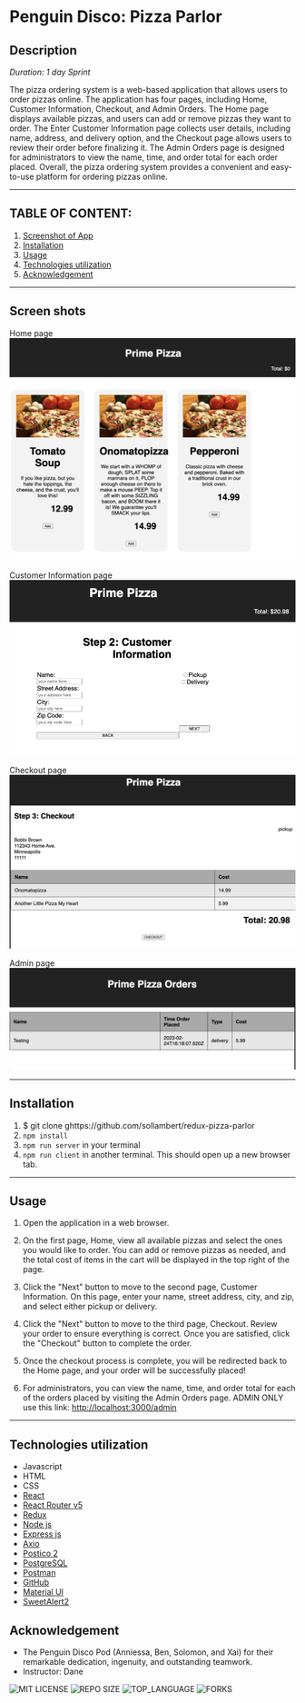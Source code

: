 # Penguin Disco: Pizza Parlor

## Description

_Duration: 1 day Sprint_

The pizza ordering system is a web-based application that allows users to order pizzas online. The application has four pages, including Home, Customer Information, Checkout, and Admin Orders. The Home page displays available pizzas, and users can add or remove pizzas they want to order. The Enter Customer Information page collects user details, including name, address, and delivery option, and the Checkout page allows users to review their order before finalizing it. The Admin Orders page is designed for administrators to view the name, time, and order total for each order placed. Overall, the pizza ordering system provides a convenient and easy-to-use platform for ordering pizzas online.

---
## **TABLE OF CONTENT:**
1. [Screenshot of App](#screen-shot)
1. [Installation](#installation)
1. [Usage](#usage)
1. [Technologies utilization](#technologies-utilization)
1. [Acknowledgement](#acknowledgement)

---
## Screen shots 
Home page
![home page](./public/images/home.png)

Customer Information page
![customer info page](./public/images/customer-order.png)

Checkout page
![checkout page](./public/images/checkout.png)

Admin page
![Admin page](./public/images/admin.png)

---

## Installation
1. $ git clone ghttps://github.com/sollambert/redux-pizza-parlor
1. `npm install`
1. `npm run server` in your terminal
1. `npm run client` in another terminal. This should open up a new browser tab.

---

## Usage

1. Open the application in a web browser.

1. On the first page, Home, view all available pizzas and select the ones you would like to order. You can add or remove pizzas as needed, and the total cost of items in the cart will be displayed in the top right of the page.

1. Click the "Next" button to move to the second page, Customer Information. On this page, enter your name, street address, city, and zip, and select either pickup or delivery. 

1. Click the "Next" button to move to the third page, Checkout. Review your order to ensure everything is correct. Once you are satisfied, click the "Checkout" button to complete the order. 

1. Once the checkout process is complete, you will be redirected back to the Home page, and your order will be successfully placed!

1. For administrators, you can view the name, time, and order total for each of the orders placed by visiting the Admin Orders page. ADMIN ONLY use this link: [http://localhost:3000/admin](http://localhost:3000/admin)

---

## Technologies utilization 

* Javascript
* HTML
* CSS
* [React](https://reactjs.org/)
* [React Router v5](https://v5.reactrouter.com/web/guides/quick-start)
* [Redux](https://redux.js.org/)
* [Node js](https://nodejs.org/en/about/)
* [Express js](https://expressjs.com/)
* [Axio](https://axio.com/)
* [Postico 2](https://eggerapps.at/postico2/)
* [PostgreSQL](https://www.postgresql.org/)
* [Postman](https://www.postman.com/)
* [GitHub](https://github.com/xaihang/) 
* [Material UI](https://mui.com/)
* [SweetAlert2](https://sweetalert2.github.io/)



## Acknowledgement
- The Penguin Disco Pod (Anniessa, Ben, Solomon, and Xai) for their remarkable dedication, ingenuity, and outstanding teamwork. 
- Instructor: Dane 


![MIT LICENSE](https://img.shields.io/github/license/scottbromander/the_marketplace.svg?style=flat-square)
![REPO SIZE](https://img.shields.io/github/repo-size/scottbromander/the_marketplace.svg?style=flat-square)
![TOP_LANGUAGE](https://img.shields.io/github/languages/top/scottbromander/the_marketplace.svg?style=flat-square)
![FORKS](https://img.shields.io/github/forks/scottbromander/the_marketplace.svg?style=social)

